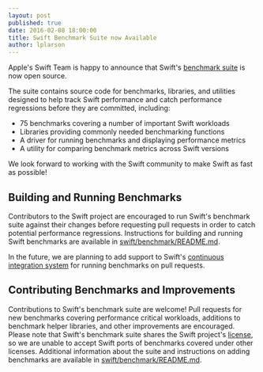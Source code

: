 ```yaml
---
layout: post
published: true
date: 2016-02-08 18:00:00
title: Swift Benchmark Suite now Available
author: lplarson
---
```


Apple's Swift Team is happy to announce that Swift's [benchmark
suite](https://github.com/apple/swift/tree/master/benchmark) is now open
source.

The suite contains source code for benchmarks, libraries, and utilities
designed to help track Swift performance and catch performance regressions
before they are committed, including:

- 75 benchmarks covering a number of important Swift workloads
- Libraries providing commonly needed benchmarking functions
- A driver for running benchmarks and displaying performance metrics
- A utility for comparing benchmark metrics across Swift versions

We look forward to working with the Swift community to make Swift as fast as
possible!

## Building and Running Benchmarks

Contributors to the Swift project are encouraged to run Swift's benchmark suite
against their changes before requesting pull requests in order to catch
potential performance regressions. Instructions for building and running Swift
benchmarks are available in
[swift/benchmark/README.md](https://github.com/apple/swift/tree/master/benchmark).

In the future, we are planning to add support to Swift's [continuous
integration system](https://ci.swift.org) for running benchmarks on pull
requests.

## Contributing Benchmarks and Improvements

Contributions to Swift's benchmark suite are welcome! Pull requests for new
benchmarks covering performance critical workloads, additions to benchmark
helper libraries, and other improvements are encouraged. Please note that
Swift's benchmark suite shares the Swift project's
[license](https://github.com/apple/swift/blob/master/LICENSE.txt), so we are
unable to accept Swift ports of benchmarks covered under other licenses.
Additional information about the suite and instructions on adding benchmarks
are available in
[swift/benchmark/README.md](https://github.com/apple/swift/tree/master/benchmark).
